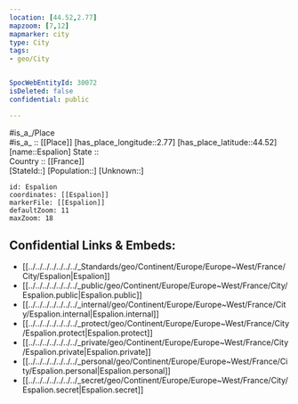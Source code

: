 ```yaml
---
location: [44.52,2.77] 
mapzoom: [7,12] 
mapmarker: city 
type: City
tags:
- geo/City


SpocWebEntityId: 30072
isDeleted: false
confidential: public

---
```

#is_a_/Place  
#is_a_ :: [[Place]] 
[has_place_longitude::2.77] 
[has_place_latitude::44.52] 
[name::Espalion] 
State ::  
Country :: [[France]]  
[StateId::] 
[Population::] 
[Unknown::] 


```leaflet
id: Espalion
coordinates: [[Espalion]] 
markerFile: [[Espalion]] 
defaultZoom: 11 
maxZoom: 18
```


## Confidential Links & Embeds: 
- [[../../../../../../../_Standards/geo/Continent/Europe/Europe~West/France/City/Espalion|Espalion]] 
- [[../../../../../../../_public/geo/Continent/Europe/Europe~West/France/City/Espalion.public|Espalion.public]] 
- [[../../../../../../../_internal/geo/Continent/Europe/Europe~West/France/City/Espalion.internal|Espalion.internal]] 
- [[../../../../../../../_protect/geo/Continent/Europe/Europe~West/France/City/Espalion.protect|Espalion.protect]] 
- [[../../../../../../../_private/geo/Continent/Europe/Europe~West/France/City/Espalion.private|Espalion.private]] 
- [[../../../../../../../_personal/geo/Continent/Europe/Europe~West/France/City/Espalion.personal|Espalion.personal]] 
- [[../../../../../../../_secret/geo/Continent/Europe/Europe~West/France/City/Espalion.secret|Espalion.secret]] 

